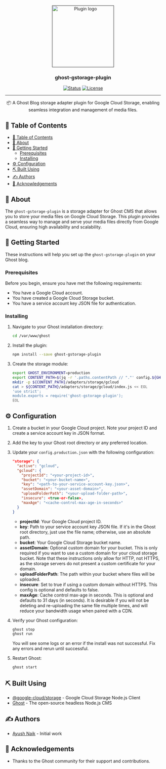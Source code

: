 <p align="center">
  <a href="" rel="noopener">
 <img width=200px height=200px src="https://i.imgur.com/FxL5qM0.jpg" alt="Plugin logo"></a>
</p>

<h3 align="center">ghost-gstorage-plugin</h3>

<div align="center">

[![Status](https://img.shields.io/badge/status-active-success.svg)]()
[![License](https://img.shields.io/badge/license-MIT-blue.svg)](/LICENSE)

</div>

---

<p align="center"> 📦 A Ghost Blog storage adapter plugin for Google Cloud Storage, enabling seamless integration and management of media files.
    <br>
</p>

## 📝 Table of Contents

- [📝 Table of Contents](#-table-of-contents)
- [🧐 About](#-about-)
- [🏁 Getting Started](#-getting-started-)
  - [Prerequisites](#prerequisites)
  - [Installing](#installing)
- [⚙️ Configuration](#️-configuration-)
- [⛏️ Built Using](#️-built-using-)
- [✍️ Authors](#️-authors-)
- [🎉 Acknowledgements](#-acknowledgements-)

## 🧐 About <a name = "about"></a>

The `ghost-gstorage-plugin` is a storage adapter for Ghost CMS that allows you to store your media files on Google Cloud Storage. This plugin provides a seamless way to manage and serve your media files directly from Google Cloud, ensuring high availability and scalability.

## 🏁 Getting Started <a name = "getting_started"></a>

These instructions will help you set up the `ghost-gstorage-plugin` on your Ghost blog.

### Prerequisites

Before you begin, ensure you have met the following requirements:

- You have a Google Cloud account.
- You have created a Google Cloud Storage bucket.
- You have a service account key JSON file for authentication.

### Installing

1. Navigate to your Ghost installation directory:

   ```bash
   cd /var/www/ghost
   ```

2. Install the plugin:

   ```bash
   npm install --save ghost-gstorage-plugin
   ```

3. Create the storage module:

   ```bash
   export GHOST_ENVIRONMENT=production
   export CONTENT_PATH=$(jq -r '.paths.contentPath // "."' config.${GHOST_ENVIRONMENT}.json)
   mkdir -p ${CONTENT_PATH}/adapters/storage/gcloud
   cat > ${CONTENT_PATH}/adapters/storage/gcloud/index.js << EOL
   'use strict';
   module.exports = require('ghost-gstorage-plugin');
   EOL
   ```

## ⚙️ Configuration <a name = "configuration"></a>

1. Create a bucket in your Google Cloud project. Note your project ID and create a service account key in JSON format.

2. Add the key to your Ghost root directory or any preferred location.

3. Update your `config.production.json` with the following configuration:

   ```json
   "storage": {
     "active": "gcloud",
     "gcloud": {
       "projectId": "<your-project-id>",
       "bucket": "<your-bucket-name>",
       "key": "<path-to-your-service-account-key.json>",
       "assetDomain": "<your-asset-domain>",
       "uploadFolderPath": "<your-upload-folder-path>",
       "insecure": <true-or-false>,
       "maxAge": "<cache-control-max-age-in-seconds>"
     }
   }
   ```

   - **projectId**: Your Google Cloud project ID.
   - **key**: Path to your service account key JSON file. If it's in the Ghost root directory, just use the file name; otherwise, use an absolute path.
   - **bucket**: Your Google Cloud Storage bucket name.
   - **assetDomain**: Optional custom domain for your bucket. This is only required if you want to use a custom domain for your cloud storage bucket. Note that these instructions only allow for HTTP, not HTTPS, as the storage servers do not present a custom certificate for your domain.
   - **uploadFolderPath**: The path within your bucket where files will be uploaded.
   - **insecure**: Set to true if using a custom domain without HTTPS. This config is optional and defaults to false.
   - **maxAge**: Cache control max-age in seconds. This is optional and defaults to 31 days (in seconds). It is desirable if you will not be deleting and re-uploading the same file multiple times, and will reduce your bandwidth usage when paired with a CDN.

4. Verify your Ghost configuration:

   ```bash
   ghost stop
   ghost run
   ```

   You will see some logs or an error if the install was not successful. Fix any errors and rerun until successful.

5. Restart Ghost:

   ```bash
   ghost start
   ```

## ⛏️ Built Using <a name = "built_using"></a>

- [@google-cloud/storage](https://www.npmjs.com/package/@google-cloud/storage) - Google Cloud Storage Node.js Client
- [Ghost](https://ghost.org/) - The open-source headless Node.js CMS

## ✍️ Authors <a name = "authors"></a>

- [Ayush Naik](https://github.com/ayushnaik) - Initial work

## 🎉 Acknowledgements <a name = "acknowledgement"></a>

- Thanks to the Ghost community for their support and contributions.
